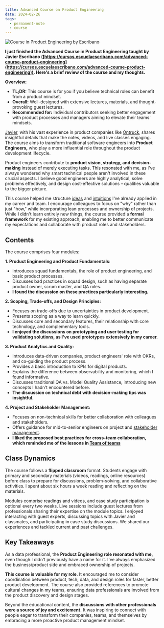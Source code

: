 ```yaml
---
title: Advanced Course on Product Engineering
date: 2024-02-26
tags:
  - permanent-note
  - course
---
```

![Course in Product Engineering by Escribano](notes/attachments/Screenshot%202024-02-27%20at%2009.49.18.png)

**I just finished the Advanced Course in Product Engineering taught by Javier Escribano ([https://cursos.escuelaescribano.com/advanced-course-product-engineering](https://cursos.escuelaescribano.com/advanced-course-product-engineering)). Here's a brief review of the course and my thoughts.**

**Overview:**

- **TL;DR:** This course is for you if you believe technical roles can benefit from a product mindset.
- **Overall:** Well-designed with extensive lectures, materials, and thought-provoking guest lectures.
- **Recommended for:** Individual contributors seeking better engagement with product processes and managers aiming to elevate their teams' mindsets.

[Javier](https://www.linkedin.com/in/fesja/), with his vast experience in product companies like [Ontruck](https://www.ontruck.com/), shares insightful details that make the notes, videos, and live classes engaging. The course aims to transform traditional software engineers into **Product Engineers,** who play a more influential role throughout the product development lifecycle.

Product engineers contribute to **product vision, strategy, and decision-making** instead of merely executing tasks. This resonated with me, as I've always wondered why smart technical people aren't involved in these crucial aspects. I believe good engineers are highly analytical, solve problems effectively, and design cost-effective solutions – qualities valuable to the bigger picture.

This course helped me structure [ideas](notes/Make'em%20talk%20with%20prototypes.md) and [intuitions](notes/No%20Data%20Product%20Management.md) I've already applied in my career and team. I encourage colleagues to focus on "why" rather than just "how," while incorporating lean processes and ownership of projects. While I didn't learn entirely new things, the course provided a **formal framework** for my existing approach, enabling me to better communicate my expectations and collaborate with product roles and stakeholders.

## Contents

The course comprises four modules:

**1. Product Engineering and Product Fundamentals:**

- Introduces squad fundamentals, the role of product engineering, and basic product processes.
- Discusses bad practices in squad design, such as having separate product owner, scrum master, and QA roles.
- **I found the discussion on these practices particularly interesting.**

**2. Scoping, Trade-offs, and Design Principles:**

- Focuses on trade-offs due to uncertainties in product development.
- Presents scoping as a way to learn quickly.
- Discusses core and secondary features, their relationship with core technology, and complementary tools.
- **I enjoyed the discussions on prototyping and user testing for validating solutions, as I've used prototypes extensively in my career.**

**3. Product Analytics and Quality:**

- Introduces data-driven companies, product engineers' role with OKRs, and co-guiding the product process.
- Provides a basic introduction to KPIs for digital products.
- Explains the difference between observability and monitoring, which I found informative.
- Discusses traditional QA vs. Model Quality Assistance, introducing new concepts I hadn't encountered before.
- **The discussion on technical debt with decision-making tips was insightful.**

**4. Project and Stakeholder Management:**

- Focuses on non-technical skills for better collaboration with colleagues and stakeholders.
- Offers guidance for mid-to-senior engineers on project and [stakeholder management](notes/Internal%20Networking.md).
- **I liked the proposed best practices for cross-team collaboration, which reminded me of the lessons in [Team of teams](literature-notes/Books/Team%20of%20teams.md)**

## Class Dynamics

The course follows a **flipped classroom** format. Students engage with primary and secondary materials (videos, readings, online resources) before class to prepare for discussions, problem-solving, and collaborative activities. I spent about six hours a week reading and reflecting on the materials.

Modules comprise readings and videos, and case study participation is optional every two weeks. Live sessions include guest lectures from professionals sharing their expertise on the module topics. I enjoyed interacting with guest experts, discussing topics with Javier and classmates, and participating in case study discussions. We shared our experiences and tackled current and past challenges.

## Key Takeaways

As a data professional, the **Product Engineering role resonated with me,** even though I didn't previously have a name for it. I've always emphasized the business/product side and embraced ownership of projects.

**This course is valuable for my role.** It encouraged me to consider coordination between product, tech, data, and design roles for faster, better product development. The course also provided references to promote cultural changes in my teams, ensuring data professionals are involved from the product discovery and design stages.

Beyond the educational content, the **discussions with other professionals were a source of joy and excitement.** It was inspiring to connect with people eager to transform their companies, teams, and themselves by embracing a more proactive product management mindset.